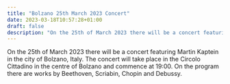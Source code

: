 ```yaml
---
title: "Bolzano 25th March 2023 Concert"
date: 2023-03-18T10:57:28+01:00
draft: false
description: "On the 25th of March 2023 there will be a concert featuring Martin Kaptein in the city of Bolzano, Italy. The concert will take place in the Circolo Cittadino in the centre of Bolzano and commence at 19:00. On the program there are works by Beethoven and Scriabin."
---
```


On the 25th of March 2023 there will be a concert featuring Martin Kaptein in the city of Bolzano, Italy. The concert will take place in the Circolo Cittadino in the centre of Bolzano and commence at 19:00. On the program there are works by Beethoven, Scriabin, Chopin and Debussy.
